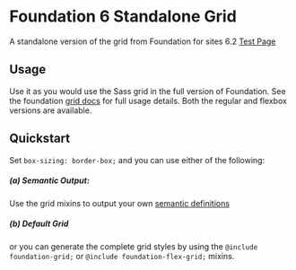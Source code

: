 # Foundation 6 Standalone Grid

A standalone version of the grid from Foundation for sites 6.2
[Test Page](http://pixelspring.github.io/Foundation-6-Standalone-Grid/)

## Usage
Use it as you would use the Sass grid in the full version of Foundation. See the foundation [grid docs](http://foundation.zurb.com/sites/docs/grid.html) for full usage details. Both the regular and flexbox versions are available.

## Quickstart
Set `box-sizing: border-box;` and you can use either of the following:

##### (a) Semantic Output:
Use the grid mixins to output your own [semantic definitions](http://foundation.zurb.com/sites/docs/grid.html#building-semantically)

##### (b) Default Grid
or you can generate the complete grid styles by using the `@include foundation-grid;` or `@include foundation-flex-grid;` mixins.
